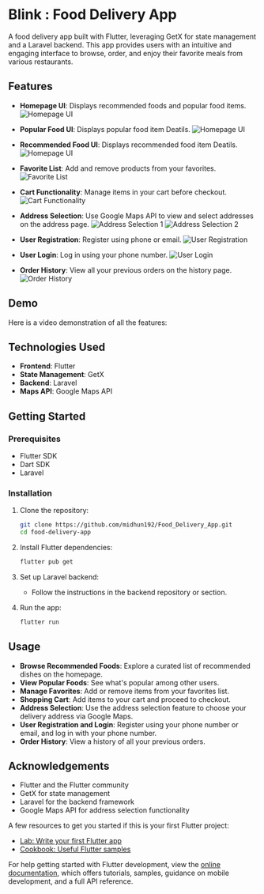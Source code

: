 # Blink : Food Delivery App

A food delivery app built with Flutter, leveraging GetX for state management and a Laravel backend. This app provides users with an intuitive and engaging interface to browse, order, and enjoy their favorite meals from various restaurants.

## Features

- **Homepage UI**: Displays recommended foods and popular food items.
  ![Homepage UI](assets/image/order_history(1).png)
  
- **Popular Food UI**: Displays  popular food item Deatils.
  ![Homepage UI](assets/image/homepage_ui.png)

- **Recommended Food UI**: Displays  recommended food item Deatils.
  ![Homepage UI](assets/image/homepage_ui.png)

- **Favorite List**: Add and remove products from your favorites.
  ![Favorite List](assets/image/favorite_list.png)

- **Cart Functionality**: Manage items in your cart before checkout.
  ![Cart Functionality](assets/image/cart_functionality.png)

- **Address Selection**: Use Google Maps API to view and select addresses on the address page.
  ![Address Selection 1](assets/image/address_selection_1.png)
  ![Address Selection 2](assets/image/address_selection_2.png)

- **User Registration**: Register using phone or email.
  ![User Registration](assets/image/user_registration.png)

- **User Login**: Log in using your phone number.
  ![User Login](assets/image/user_login.png)

- **Order History**: View all your previous orders on the history page.
  ![Order History](assets/image/order_history.png)

## Demo

Here is a video demonstration of all the features:



## Technologies Used

- **Frontend**: Flutter
- **State Management**: GetX
- **Backend**: Laravel
- **Maps API**: Google Maps API

## Getting Started

### Prerequisites

- Flutter SDK
- Dart SDK
- Laravel

### Installation

1. Clone the repository:

    ```bash
    git clone https://github.com/midhun192/Food_Delivery_App.git
    cd food-delivery-app
    ```

2. Install Flutter dependencies:

    ```bash
    flutter pub get
    ```

3. Set up Laravel backend:

    - Follow the instructions in the backend repository or section.

4. Run the app:

    ```bash
    flutter run
    ```

## Usage

- **Browse Recommended Foods**: Explore a curated list of recommended dishes on the homepage.
- **View Popular Foods**: See what's popular among other users.
- **Manage Favorites**: Add or remove items from your favorites list.
- **Shopping Cart**: Add items to your cart and proceed to checkout.
- **Address Selection**: Use the address selection feature to choose your delivery address via Google Maps.
- **User Registration and Login**: Register using your phone number or email, and log in with your phone number.
- **Order History**: View a history of all your previous orders.

## Acknowledgements

- Flutter and the Flutter community
- GetX for state management
- Laravel for the backend framework
- Google Maps API for address selection functionality

A few resources to get you started if this is your first Flutter project:

- [Lab: Write your first Flutter app](https://docs.flutter.dev/get-started/codelab)
- [Cookbook: Useful Flutter samples](https://docs.flutter.dev/cookbook)

For help getting started with Flutter development, view the
[online documentation](https://docs.flutter.dev/), which offers tutorials,
samples, guidance on mobile development, and a full API reference.
